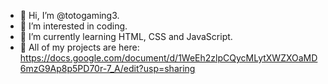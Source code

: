 - 👋 Hi, I’m @totogaming3.
- 👀 I’m interested in coding.
- 🌱 I’m currently learning HTML, CSS and JavaScript.
- 📜 All of my projects are here: https://docs.google.com/document/d/1WeEh2zlpCQycMLytXWZXOaMD6mzG9Ap8p5PD70r-7_A/edit?usp=sharing
